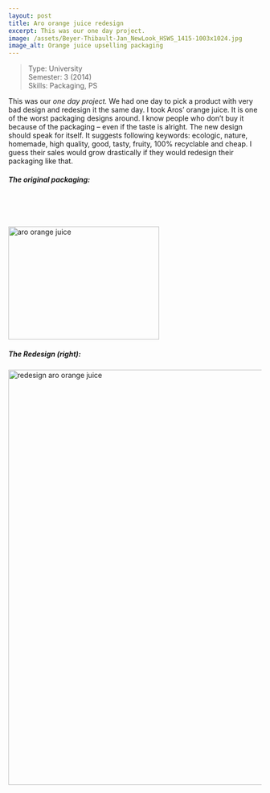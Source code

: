```yaml
---
layout: post
title: Aro orange juice redesign
excerpt: This was our one day project.
image: /assets/Beyer-Thibault-Jan_NewLook_HSWS_1415-1003x1024.jpg
image_alt: Orange juice upselling packaging
---
```


<blockquote>Type: University<br />
Semester: 3 (2014)<br />
Skills: Packaging, PS</p></blockquote>
<p>This was our <em>one day project. </em>We had one day to pick a product with very bad design and redesign it the same day. I took Aros’ orange juice. It is one of the worst packaging designs around. I know people who don’t buy it because of the packaging – even if the taste is alright. The new design should speak for itself. It suggests following keywords: ecologic, nature, homemade, high quality, good, tasty, fruity, 100% recyclable and cheap. I guess their sales would grow drastically if they would redesign their packaging like that.</p>
<h5>The original packaging:</h5>
<p>&nbsp;</p>
<p>&nbsp;</p>
<p><a href="http://blog.thibaultjanbeyer.com/wp-content/uploads/2015/03/aro_orangensaft_steige_mit_8_getraenkekortons_a_150l_kopie.jpg"><img class="alignnone wp-image-1217 size-medium" src="{{ site.baseurl }}/assets/aro_orangensaft_steige_mit_8_getraenkekortons_a_150l_kopie-300x225.jpg" alt="aro orange juice" width="300" height="225" /></a></p>
<h5>The Redesign (right):</h5>
<p><a href="http://blog.thibaultjanbeyer.com/wp-content/uploads/2015/03/Beyer-Thibault-Jan_NewLook_HSWS_1415.jpg"><img class="alignnone wp-image-1218 size-large" src="{{ site.baseurl }}/assets/Beyer-Thibault-Jan_NewLook_HSWS_1415-1003x1024.jpg" alt="redesign aro orange juice" width="809" height="826" /></a></p>
